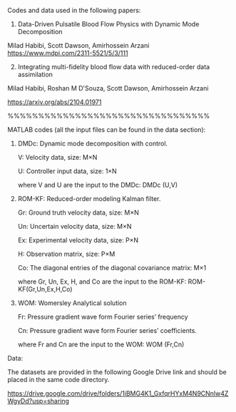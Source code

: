 Codes and data used in the following papers:

1. Data-Driven Pulsatile Blood Flow Physics with Dynamic Mode Decomposition

  Milad Habibi, Scott Dawson, Amirhossein Arzani
  https://www.mdpi.com/2311-5521/5/3/111
  
2. Integrating multi-fidelity blood flow data with reduced-order data assimilation
  
  Milad Habibi, Roshan M D'Souza, Scott Dawson, Amirhossein Arzani
	
  https://arxiv.org/abs/2104.01971
	
  %%%%%%%%%%%%%%%%%%%%%%%%%%%%%%%%%

MATLAB codes (all the input files can be found in the data section):

1) DMDc: Dynamic mode decomposition with control.
  
    V: Velocity data, size: M×N

    U: Controller input data, size: 1×N

    where V and U are the input to the DMDc: DMDc (U,V)

2) ROM-KF: Reduced-order modeling Kalman filter.
  
    Gr: Ground truth velocity data, size: M×N

    Un: Uncertain velocity data, size: M×N

    Ex: Experimental velocity data, size: P×N

    H: Observation matrix, size: P×M

    Co: The diagonal entries of the diagonal covariance matrix: M×1

    where Gr, Un, Ex, H, and Co are the input to the ROM-KF: ROM-KF(Gr,Un,Ex,H,Co)
  
3) WOM: Womersley Analytical solution

    Fr: Pressure gradient wave form Fourier series’ frequency 

    Cn: Pressure gradient wave form Fourier series’ coefficients.

    where Fr and Cn are the input to the WOM: WOM (Fr,Cn)

  Data:

  The datasets are provided in the following Google Drive link and should be placed in the same code directory.

  https://drive.google.com/drive/folders/1iBMG4K1_GxfqrHYxM4N9CNnlw4ZWgyDd?usp=sharing 






